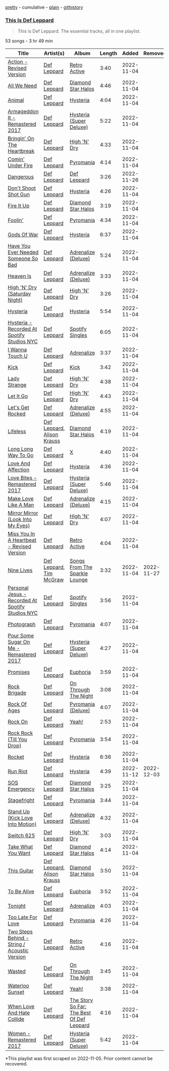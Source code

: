 [pretty](/playlists/pretty/37i9dQZF1DZ06evO3Xft72.md) - cumulative - [plain](/playlists/plain/37i9dQZF1DZ06evO3Xft72) - [githistory](https://github.githistory.xyz/mackorone/spotify-playlist-archive/blob/main/playlists/plain/37i9dQZF1DZ06evO3Xft72)

### [This Is Def Leppard](https://open.spotify.com/playlist/37i9dQZF1DZ06evO3Xft72)

> This is Def Leppard\. The essential tracks, all in one playlist.

53 songs - 3 hr 49 min

| Title | Artist(s) | Album | Length | Added | Removed |
|---|---|---|---|---|---|
| [Action \- Revised Version](https://open.spotify.com/track/1PUCeAtLlyLCSeoBkfb9my) | [Def Leppard](https://open.spotify.com/artist/6H1RjVyNruCmrBEWRbD0VZ) | [Retro Active](https://open.spotify.com/album/51JMDhly9GKYXgFrOekyIR) | 3:40 | 2022-11-04 |  |
| [All We Need](https://open.spotify.com/track/2gMEHHQ3aDoHHHT6RebFGr) | [Def Leppard](https://open.spotify.com/artist/6H1RjVyNruCmrBEWRbD0VZ) | [Diamond Star Halos](https://open.spotify.com/album/5arLkguGPIDSGzCT8Cjt6K) | 4:46 | 2022-11-04 |  |
| [Animal](https://open.spotify.com/track/4qjscZh4jfhkpcQG4ZQfi2) | [Def Leppard](https://open.spotify.com/artist/6H1RjVyNruCmrBEWRbD0VZ) | [Hysteria](https://open.spotify.com/album/1ja2qzCrh6bZykcojbZs82) | 4:04 | 2022-11-04 |  |
| [Armageddon It \- Remastered 2017](https://open.spotify.com/track/16MQZkAIAAtI4X5NuiEwuq) | [Def Leppard](https://open.spotify.com/artist/6H1RjVyNruCmrBEWRbD0VZ) | [Hysteria \(Super Deluxe\)](https://open.spotify.com/album/31oeDyCOLhgeZyktfxo0pE) | 5:22 | 2022-11-04 |  |
| [Bringin' On The Heartbreak](https://open.spotify.com/track/7iEVmnzJr1V7duYKPWplzp) | [Def Leppard](https://open.spotify.com/artist/6H1RjVyNruCmrBEWRbD0VZ) | [High 'N' Dry](https://open.spotify.com/album/2FC50FeHFVmksOYX1cymxr) | 4:33 | 2022-11-04 |  |
| [Comin' Under Fire](https://open.spotify.com/track/3uzikCqfwbnNJ8JhtcJTVP) | [Def Leppard](https://open.spotify.com/artist/6H1RjVyNruCmrBEWRbD0VZ) | [Pyromania](https://open.spotify.com/album/5ab6RIlAGwbVAacV1JIr2d) | 4:14 | 2022-11-04 |  |
| [Dangerous](https://open.spotify.com/track/5RdVA7oxXNG08TIPAJrDic) | [Def Leppard](https://open.spotify.com/artist/6H1RjVyNruCmrBEWRbD0VZ) | [Def Leppard](https://open.spotify.com/album/68zsPqS53fVtv9jUU2GZPz) | 3:26 | 2022-11-26 |  |
| [Don't Shoot Shot Gun](https://open.spotify.com/track/4IB9c8FQ2VNutSWdgkw0Ys) | [Def Leppard](https://open.spotify.com/artist/6H1RjVyNruCmrBEWRbD0VZ) | [Hysteria](https://open.spotify.com/album/1ja2qzCrh6bZykcojbZs82) | 4:26 | 2022-11-04 |  |
| [Fire It Up](https://open.spotify.com/track/1iFbbuxwxIKdXVaTU1737K) | [Def Leppard](https://open.spotify.com/artist/6H1RjVyNruCmrBEWRbD0VZ) | [Diamond Star Halos](https://open.spotify.com/album/5arLkguGPIDSGzCT8Cjt6K) | 3:19 | 2022-11-04 |  |
| [Foolin'](https://open.spotify.com/track/1wv8bYmoqY3TAKKQY3Qn7t) | [Def Leppard](https://open.spotify.com/artist/6H1RjVyNruCmrBEWRbD0VZ) | [Pyromania](https://open.spotify.com/album/5ab6RIlAGwbVAacV1JIr2d) | 4:34 | 2022-11-04 |  |
| [Gods Of War](https://open.spotify.com/track/04fSMvH0SLmdykyg06rXC3) | [Def Leppard](https://open.spotify.com/artist/6H1RjVyNruCmrBEWRbD0VZ) | [Hysteria](https://open.spotify.com/album/1ja2qzCrh6bZykcojbZs82) | 6:37 | 2022-11-04 |  |
| [Have You Ever Needed Someone So Bad](https://open.spotify.com/track/0nf9RjoFTcOzTIXtmzhRuH) | [Def Leppard](https://open.spotify.com/artist/6H1RjVyNruCmrBEWRbD0VZ) | [Adrenalize \(Deluxe\)](https://open.spotify.com/album/0X1muonPHLSGzU6g3dZx7M) | 5:24 | 2022-11-04 |  |
| [Heaven Is](https://open.spotify.com/track/7d3boHf9Ko0tqqMBRHvIrJ) | [Def Leppard](https://open.spotify.com/artist/6H1RjVyNruCmrBEWRbD0VZ) | [Adrenalize \(Deluxe\)](https://open.spotify.com/album/0X1muonPHLSGzU6g3dZx7M) | 3:33 | 2022-11-04 |  |
| [High 'N' Dry \(Saturday Night\)](https://open.spotify.com/track/7CZYW6EnHdzOjZROlXeWyi) | [Def Leppard](https://open.spotify.com/artist/6H1RjVyNruCmrBEWRbD0VZ) | [High 'N' Dry](https://open.spotify.com/album/2FC50FeHFVmksOYX1cymxr) | 3:26 | 2022-11-04 |  |
| [Hysteria](https://open.spotify.com/track/2PFIZFcGry0po3ZfRZkzKc) | [Def Leppard](https://open.spotify.com/artist/6H1RjVyNruCmrBEWRbD0VZ) | [Hysteria](https://open.spotify.com/album/1ja2qzCrh6bZykcojbZs82) | 5:54 | 2022-11-04 |  |
| [Hysteria \- Recorded At Spotify Studios NYC](https://open.spotify.com/track/2RWd4riqvRVk586L76g9Vq) | [Def Leppard](https://open.spotify.com/artist/6H1RjVyNruCmrBEWRbD0VZ) | [Spotify Singles](https://open.spotify.com/album/31LKYg7MAykCp1E7DSRox6) | 6:05 | 2022-11-04 |  |
| [I Wanna Touch U](https://open.spotify.com/track/3P0dOhy7Vz9KIub2Ay1b2x) | [Def Leppard](https://open.spotify.com/artist/6H1RjVyNruCmrBEWRbD0VZ) | [Adrenalize](https://open.spotify.com/album/7FKcbsCm4eoDWTMTNCUUqw) | 3:37 | 2022-11-04 |  |
| [Kick](https://open.spotify.com/track/2l0P9ERrM4S0T0uX9BcX7h) | [Def Leppard](https://open.spotify.com/artist/6H1RjVyNruCmrBEWRbD0VZ) | [Kick](https://open.spotify.com/album/5Hckd2gMvqMuVJwrV7lFtl) | 3:42 | 2022-11-04 |  |
| [Lady Strange](https://open.spotify.com/track/7dDwYtWBlsCCUMcsU6fe3n) | [Def Leppard](https://open.spotify.com/artist/6H1RjVyNruCmrBEWRbD0VZ) | [High 'N' Dry](https://open.spotify.com/album/2FC50FeHFVmksOYX1cymxr) | 4:38 | 2022-11-04 |  |
| [Let It Go](https://open.spotify.com/track/1aR6W01r094onPc4O2avEp) | [Def Leppard](https://open.spotify.com/artist/6H1RjVyNruCmrBEWRbD0VZ) | [High 'N' Dry](https://open.spotify.com/album/2FC50FeHFVmksOYX1cymxr) | 4:43 | 2022-11-04 |  |
| [Let's Get Rocked](https://open.spotify.com/track/0LoH6lFQLNscy3RyljAewK) | [Def Leppard](https://open.spotify.com/artist/6H1RjVyNruCmrBEWRbD0VZ) | [Adrenalize \(Deluxe\)](https://open.spotify.com/album/0X1muonPHLSGzU6g3dZx7M) | 4:55 | 2022-11-04 |  |
| [Lifeless](https://open.spotify.com/track/40E21pnus9UzAjO5EED4vg) | [Def Leppard](https://open.spotify.com/artist/6H1RjVyNruCmrBEWRbD0VZ), [Alison Krauss](https://open.spotify.com/artist/5J6L7N6B4nI1M5cwa29mQG) | [Diamond Star Halos](https://open.spotify.com/album/5arLkguGPIDSGzCT8Cjt6K) | 4:19 | 2022-11-04 |  |
| [Long Long Way To Go](https://open.spotify.com/track/6skdrQ6j8GOF6RFEADIH7Y) | [Def Leppard](https://open.spotify.com/artist/6H1RjVyNruCmrBEWRbD0VZ) | [X](https://open.spotify.com/album/3if8cfZD6MuAc5UmwBd6By) | 4:40 | 2022-11-04 |  |
| [Love And Affection](https://open.spotify.com/track/7zm4upLq0DrZlTHD2ELmQ6) | [Def Leppard](https://open.spotify.com/artist/6H1RjVyNruCmrBEWRbD0VZ) | [Hysteria](https://open.spotify.com/album/1ja2qzCrh6bZykcojbZs82) | 4:36 | 2022-11-04 |  |
| [Love Bites \- Remastered 2017](https://open.spotify.com/track/3Dfy8YIxq89i84t108TvMi) | [Def Leppard](https://open.spotify.com/artist/6H1RjVyNruCmrBEWRbD0VZ) | [Hysteria \(Super Deluxe\)](https://open.spotify.com/album/31oeDyCOLhgeZyktfxo0pE) | 5:46 | 2022-11-04 |  |
| [Make Love Like A Man](https://open.spotify.com/track/4kmsbka0IvuC1x4GdK3FcH) | [Def Leppard](https://open.spotify.com/artist/6H1RjVyNruCmrBEWRbD0VZ) | [Adrenalize \(Deluxe\)](https://open.spotify.com/album/0X1muonPHLSGzU6g3dZx7M) | 4:15 | 2022-11-04 |  |
| [Mirror Mirror \(Look Into My Eyes\)](https://open.spotify.com/track/67vJBne1NXsWAyjWb96m6p) | [Def Leppard](https://open.spotify.com/artist/6H1RjVyNruCmrBEWRbD0VZ) | [High 'N' Dry](https://open.spotify.com/album/2FC50FeHFVmksOYX1cymxr) | 4:07 | 2022-11-04 |  |
| [Miss You In A Heartbeat \- Revised Version](https://open.spotify.com/track/47jRWT09YkhZXJMuGBYkpb) | [Def Leppard](https://open.spotify.com/artist/6H1RjVyNruCmrBEWRbD0VZ) | [Retro Active](https://open.spotify.com/album/51JMDhly9GKYXgFrOekyIR) | 4:04 | 2022-11-04 |  |
| [Nine Lives](https://open.spotify.com/track/2haIaCgfAIpfAoqRZsCRZw) | [Def Leppard](https://open.spotify.com/artist/6H1RjVyNruCmrBEWRbD0VZ), [Tim McGraw](https://open.spotify.com/artist/6roFdX1y5BYSbp60OTJWMd) | [Songs From The Sparkle Lounge](https://open.spotify.com/album/1Nr06drKteANW0vMGMoptP) | 3:32 | 2022-11-04 | 2022-11-27 |
| [Personal Jesus \- Recorded At Spotify Studios NYC](https://open.spotify.com/track/0KXYrQAqpAREiCi4pB5fO9) | [Def Leppard](https://open.spotify.com/artist/6H1RjVyNruCmrBEWRbD0VZ) | [Spotify Singles](https://open.spotify.com/album/31LKYg7MAykCp1E7DSRox6) | 3:56 | 2022-11-04 |  |
| [Photograph](https://open.spotify.com/track/18URo35acNKRTHfEdjTcGn) | [Def Leppard](https://open.spotify.com/artist/6H1RjVyNruCmrBEWRbD0VZ) | [Pyromania](https://open.spotify.com/album/5ab6RIlAGwbVAacV1JIr2d) | 4:07 | 2022-11-04 |  |
| [Pour Some Sugar On Me \- Remastered 2017](https://open.spotify.com/track/0PdM2a6oIjqepoEfcJo0RO) | [Def Leppard](https://open.spotify.com/artist/6H1RjVyNruCmrBEWRbD0VZ) | [Hysteria \(Super Deluxe\)](https://open.spotify.com/album/31oeDyCOLhgeZyktfxo0pE) | 4:27 | 2022-11-04 |  |
| [Promises](https://open.spotify.com/track/4GbVDG1NFH1kzqCHRCFj5D) | [Def Leppard](https://open.spotify.com/artist/6H1RjVyNruCmrBEWRbD0VZ) | [Euphoria](https://open.spotify.com/album/7EAgGLOZoYNm5P5rF5IjV2) | 3:59 | 2022-11-04 |  |
| [Rock Brigade](https://open.spotify.com/track/3d3xx7YIqxTqizaeL5tDUX) | [Def Leppard](https://open.spotify.com/artist/6H1RjVyNruCmrBEWRbD0VZ) | [On Through The Night](https://open.spotify.com/album/7AWItpp4bk6lA1wFtcfWRj) | 3:08 | 2022-11-04 |  |
| [Rock Of Ages](https://open.spotify.com/track/2AmEv442DGwSxMGZ9XEvBA) | [Def Leppard](https://open.spotify.com/artist/6H1RjVyNruCmrBEWRbD0VZ) | [Pyromania \(Deluxe\)](https://open.spotify.com/album/3MJoDIkQxY0MTXE8fqzmPu) | 4:07 | 2022-11-04 |  |
| [Rock On](https://open.spotify.com/track/0v0sa5TgqCXMJcynzY8Sqp) | [Def Leppard](https://open.spotify.com/artist/6H1RjVyNruCmrBEWRbD0VZ) | [Yeah!](https://open.spotify.com/album/2XWi9UGkoa4bnObVeMGn8K) | 2:53 | 2022-11-04 |  |
| [Rock Rock \(Till You Drop\)](https://open.spotify.com/track/1RBQR8HjZUPLikoIjD67Ep) | [Def Leppard](https://open.spotify.com/artist/6H1RjVyNruCmrBEWRbD0VZ) | [Pyromania](https://open.spotify.com/album/5ab6RIlAGwbVAacV1JIr2d) | 3:54 | 2022-11-04 |  |
| [Rocket](https://open.spotify.com/track/0RVeadY2MbHz4Pe4MreLNw) | [Def Leppard](https://open.spotify.com/artist/6H1RjVyNruCmrBEWRbD0VZ) | [Hysteria](https://open.spotify.com/album/1ja2qzCrh6bZykcojbZs82) | 6:36 | 2022-11-04 |  |
| [Run Riot](https://open.spotify.com/track/27psq6wsPV4Yyo4eg6HZ8z) | [Def Leppard](https://open.spotify.com/artist/6H1RjVyNruCmrBEWRbD0VZ) | [Hysteria](https://open.spotify.com/album/1ja2qzCrh6bZykcojbZs82) | 4:39 | 2022-11-12 | 2022-12-03 |
| [SOS Emergency](https://open.spotify.com/track/5SFe86BPtPFu7sSF7nuV5f) | [Def Leppard](https://open.spotify.com/artist/6H1RjVyNruCmrBEWRbD0VZ) | [Diamond Star Halos](https://open.spotify.com/album/5arLkguGPIDSGzCT8Cjt6K) | 3:25 | 2022-11-04 |  |
| [Stagefright](https://open.spotify.com/track/6wzYsqOkBLqyjyzFRohAFi) | [Def Leppard](https://open.spotify.com/artist/6H1RjVyNruCmrBEWRbD0VZ) | [Pyromania](https://open.spotify.com/album/5ab6RIlAGwbVAacV1JIr2d) | 3:44 | 2022-11-04 |  |
| [Stand Up \(Kick Love Into Motion\)](https://open.spotify.com/track/0dr71rw5oIcPtUHRJES6gP) | [Def Leppard](https://open.spotify.com/artist/6H1RjVyNruCmrBEWRbD0VZ) | [Adrenalize \(Deluxe\)](https://open.spotify.com/album/0X1muonPHLSGzU6g3dZx7M) | 4:32 | 2022-11-04 |  |
| [Switch 625](https://open.spotify.com/track/1lwW3ovgmnRIfqHnX1ghgU) | [Def Leppard](https://open.spotify.com/artist/6H1RjVyNruCmrBEWRbD0VZ) | [High 'N' Dry](https://open.spotify.com/album/2FC50FeHFVmksOYX1cymxr) | 3:03 | 2022-11-04 |  |
| [Take What You Want](https://open.spotify.com/track/0frtdZ0KWaYQJGvPvsS6YO) | [Def Leppard](https://open.spotify.com/artist/6H1RjVyNruCmrBEWRbD0VZ) | [Diamond Star Halos](https://open.spotify.com/album/5arLkguGPIDSGzCT8Cjt6K) | 4:14 | 2022-11-04 |  |
| [This Guitar](https://open.spotify.com/track/2kh6aCEA51W67H4kJ7IkKh) | [Def Leppard](https://open.spotify.com/artist/6H1RjVyNruCmrBEWRbD0VZ), [Alison Krauss](https://open.spotify.com/artist/5J6L7N6B4nI1M5cwa29mQG) | [Diamond Star Halos](https://open.spotify.com/album/5arLkguGPIDSGzCT8Cjt6K) | 3:50 | 2022-11-04 |  |
| [To Be Alive](https://open.spotify.com/track/6aufQGB0fTjLZafaEA6jp2) | [Def Leppard](https://open.spotify.com/artist/6H1RjVyNruCmrBEWRbD0VZ) | [Euphoria](https://open.spotify.com/album/7EAgGLOZoYNm5P5rF5IjV2) | 3:52 | 2022-11-04 |  |
| [Tonight](https://open.spotify.com/track/5Q4M16AsBdGZc31KDm0kU8) | [Def Leppard](https://open.spotify.com/artist/6H1RjVyNruCmrBEWRbD0VZ) | [Adrenalize](https://open.spotify.com/album/7FKcbsCm4eoDWTMTNCUUqw) | 4:03 | 2022-11-04 |  |
| [Too Late For Love](https://open.spotify.com/track/5vHyWEoEyIJT5RhR1fcN7y) | [Def Leppard](https://open.spotify.com/artist/6H1RjVyNruCmrBEWRbD0VZ) | [Pyromania](https://open.spotify.com/album/5ab6RIlAGwbVAacV1JIr2d) | 4:26 | 2022-11-04 |  |
| [Two Steps Behind \- String / Acoustic Version](https://open.spotify.com/track/0hJnqEmo8DeMmRhh6mwAof) | [Def Leppard](https://open.spotify.com/artist/6H1RjVyNruCmrBEWRbD0VZ) | [Retro Active](https://open.spotify.com/album/51JMDhly9GKYXgFrOekyIR) | 4:16 | 2022-11-04 |  |
| [Wasted](https://open.spotify.com/track/4JrvsfwMdWJyEbV0DDZTtd) | [Def Leppard](https://open.spotify.com/artist/6H1RjVyNruCmrBEWRbD0VZ) | [On Through The Night](https://open.spotify.com/album/7AWItpp4bk6lA1wFtcfWRj) | 3:45 | 2022-11-04 |  |
| [Waterloo Sunset](https://open.spotify.com/track/2O7IWczRwwqjIAD4inKJlG) | [Def Leppard](https://open.spotify.com/artist/6H1RjVyNruCmrBEWRbD0VZ) | [Yeah!](https://open.spotify.com/album/2XWi9UGkoa4bnObVeMGn8K) | 3:38 | 2022-11-04 |  |
| [When Love And Hate Collide](https://open.spotify.com/track/4YwR2G26Pp5jNUX3gN3EIP) | [Def Leppard](https://open.spotify.com/artist/6H1RjVyNruCmrBEWRbD0VZ) | [The Story So Far: The Best Of Def Leppard](https://open.spotify.com/album/7pL0TZHOXuFawocdIe90K5) | 4:16 | 2022-11-04 |  |
| [Women \- Remastered 2017](https://open.spotify.com/track/2q1njJdxOMEClSnuBWGMJa) | [Def Leppard](https://open.spotify.com/artist/6H1RjVyNruCmrBEWRbD0VZ) | [Hysteria \(Super Deluxe\)](https://open.spotify.com/album/31oeDyCOLhgeZyktfxo0pE) | 5:42 | 2022-11-04 |  |

\*This playlist was first scraped on 2022-11-05. Prior content cannot be recovered.
